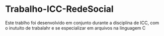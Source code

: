# Trabalho-ICC-RedeSocial
Este trablho foi desenvolvido em conjunto durante a disciplina de ICC, com o inutuito de trabalahr e se especializar em arquivos na linguagem C
